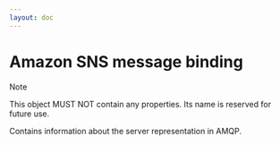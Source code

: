 ```yaml
---
layout: doc
---
```


# Amazon SNS message binding

> [!NOTE]
> This object MUST NOT contain any properties. Its name is reserved for future use.

Contains information about the server representation in AMQP.